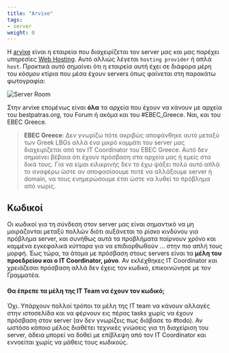 ```yaml
---
title: "Arvixe"
tags:
- server
weight: 0
---
```


Η [arvixe](https://customers.arvixe.com/index.php?rp=/login) είναι η εταιρεία που διαχειρίζεται τον server μας και μας παρέχει υπηρεσίες [Web Hosting](/Server/Web%20Hosting.md). Αυτό αλλιώς λέγεται `hosting provider` ή απλά `host`. Πρακτικά αυτό σημαίνει ότι η εταιρεία αυτή έχει σε διάφορα μέρη του κόσμου κτίρια που μέσα έχουν servers όπως φαίνεται στη παρακάτω φωτογραφία:

![Server Room](https://www.racksolutions.com/news//app/uploads/AdobeStock_90603827-2048x1152.jpeg)

Στην arvixe επομένως είναι **όλα** τα αρχεία που έχουν να κάνουν με αρχεία του bestpatras.org, του Forum ή ακόμα και του #EBEC_Greece. Ναι, και του EBEC Greece. 

>**EBEC Greece**:
 Δεν γνωρίζω πότε ακριβώς αποφάνθηκε αυτό μεταξύ των Greek LBGs αλλά ένα μικρό κομμάτι του server μας διαχειρίζεται από τον IT Coordinator του EBEC Greece. Αυτό δεν σημαίνει βέβαια ότι έχουν πρόσβαση στα αρχεία μας ή εμείς στα δικά τους. Για να είμαι ειλικρινής δεν το έχω ψάξει πολύ αυτό απλά το αναφέρω ώστε αν αποφασίσουμε ποτέ να αλλάξουμε server ή domain, να τους ενημερώσουμε έτσι ώστε να λυθεί το πρόβλημα από νωρίς.

## Κωδικοί

Οι κωδικοί για τη σύνδεση στον server μας είναι σημαντικό να μη μοιράζονται μεταξύ πολλών διότι αυξάνεται το ρίσκο κινδύνου για πρόβλημα server, και συνήθως αυτά τα προβλήματα παίρνουν χρόνο και καμμένα εγκεφαλικά κύτταρα για να επιδιορθωθούν ... στην πιο απλή τους μορφή. Έως τώρα, τα άτομα με πρόσβαση στους servers είναι τα **μέλη του προεδρείου και ο IT Coordinator, μόνο**. Αν εκλέχθηκες IT Coordinator και χρειάζεσαι πρόσβαση αλλά δεν έχεις τον κωδικό, επικοινώνησε με τον Γραμματέα.

#### Θα έπρεπε τα μέλη της IT Team να έχουν τον κωδικό;

Όχι. Υπάρχουν πολλοί τρόποι τα μέλη της IT team να κάνουν αλλαγές στην ιστοσελίδα και να φέρνουν εις πέρας tasks χωρίς να έχουν πρόσβαση στον server (αν δεν γνωρίζεις πως διάβασε το #todo). Αν ωστόσο κάποιο μέλος διαθέτει τεχνικές γνώσεις για τη διαχείριση του server, άδεια μπορεί να δοθεί με επίβλεψη από τον IT Coordinator και εννοείται χωρίς να μάθεις τους κωδικούς.
